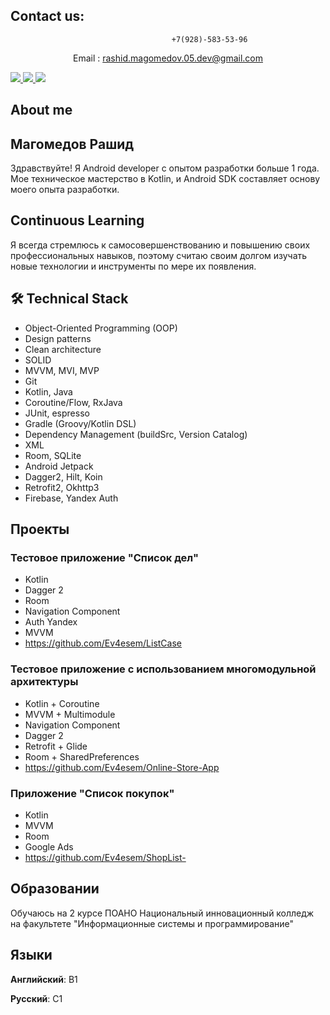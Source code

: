 ## Contact us:

                                        +7(928)-583-53-96
<p align='center'>
   Email : <a href='rashid.magomedov.05.dev@gmail.com'>rashid.magomedov.05.dev@gmail.com</a>
</p>


 

<p float="left">
   <a href="https://t.me/Custom_view">
       <img src="https://img.shields.io/badge/Telegram-2CA5E0?style=for-the-badge&logo=telegram&logoColor=white"/>
   </a>
   <a href="https://www.instagram.com/ev4esem?igsh=YWNyNm1raWZxMmlv&utm_source=qr">
       <img src="https://img.shields.io/badge/Instagram-E4405F?style=for-the-badge&logo=instagram&logoColor=white"/>
   </a> 
  <a href="https://vk.com/m.rashid_63">
       <img src="https://img.shields.io/badge/вконтакте-%232E87FB.svg?&style=for-the-badge&logo=vk&logoColor=white"/>
   </a>
</p>

## About me
<h2>Магомедов Рашид </h2>

Здравствуйте! Я Android developer с опытом разработки больше 1 года. Мое техническое мастерство в  Kotlin, и Android SDK составляет основу моего опыта разработки.


## Continuous Learning
Я всегда стремлюсь к самосовершенствованию и повышению своих профессиональных навыков, поэтому считаю своим долгом изучать новые технологии и инструменты по мере их появления. 

## 🛠 Technical Stack
* Object-Oriented Programming (OOP)
* Design patterns
* Clean architecture
* SOLID
* MVVM, MVI, MVP
* Git
* Kotlin, Java
* Coroutine/Flow, RxJava
* JUnit, espresso
* Gradle (Groovy/Kotlin DSL)
* Dependency Management (buildSrc, Version Catalog)
* XML
* Room, SQLite
* Android Jetpack
* Dagger2, Hilt, Koin
* Retrofit2, Okhttp3
* Firebase, Yandex Auth

## Проекты
### Тестовое приложение "Список дел"
* Kotlin
*  Dagger 2
* Room
* Navigation Component
* Auth Yandex
*  MVVM
* https://github.com/Ev4esem/ListCase
### Тестовое приложение c использованием многомодульной архитектуры
* Kotlin + Coroutine
* MVVM + Multimodule
* Navigation Component
* Dagger 2
* Retrofit + Glide
* Room + SharedPreferences
* https://github.com/Ev4esem/Online-Store-App
### Приложение "Список покупок"
* Kotlin
* MVVM
* Room
* Google Ads
* https://github.com/Ev4esem/ShopList-

## Образовании 
Обучаюсь на 2 курсе ПОАНО Национальный инновационный колледж на факультете "Информационные системы и программирование"

## Языки

**Английский**: B1


**Русский**: C1






